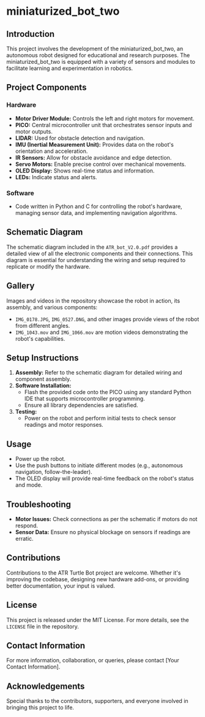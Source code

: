 # miniaturized_bot_two

## Introduction
This project involves the development of the miniaturized_bot_two, an autonomous robot designed for educational and research purposes. The miniaturized_bot_two is equipped with a variety of sensors and modules to facilitate learning and experimentation in robotics.

## Project Components
### Hardware
- **Motor Driver Module:** Controls the left and right motors for movement.
- **PICO:** Central microcontroller unit that orchestrates sensor inputs and motor outputs.
- **LIDAR:** Used for obstacle detection and navigation.
- **IMU (Inertial Measurement Unit):** Provides data on the robot's orientation and acceleration.
- **IR Sensors:** Allow for obstacle avoidance and edge detection.
- **Servo Motors:** Enable precise control over mechanical movements.
- **OLED Display:** Shows real-time status and information.
- **LEDs:** Indicate status and alerts.

### Software
- Code written in Python and C for controlling the robot's hardware, managing sensor data, and implementing navigation algorithms.

## Schematic Diagram
The schematic diagram included in the `ATR_bot_V2.0.pdf` provides a detailed view of all the electronic components and their connections. This diagram is essential for understanding the wiring and setup required to replicate or modify the hardware.

## Gallery
Images and videos in the repository showcase the robot in action, its assembly, and various components:
- `IMG_0178.JPG`, `IMG_0527.DNG`, and other images provide views of the robot from different angles.
- `IMG_1043.mov` and `IMG_1066.mov` are motion videos demonstrating the robot's capabilities.

## Setup Instructions
1. **Assembly:** Refer to the schematic diagram for detailed wiring and component assembly.
2. **Software Installation:**
   - Flash the provided code onto the PICO using any standard Python IDE that supports microcontroller programming.
   - Ensure all library dependencies are satisfied.
3. **Testing:**
   - Power on the robot and perform initial tests to check sensor readings and motor responses.

## Usage
- Power up the robot.
- Use the push buttons to initiate different modes (e.g., autonomous navigation, follow-the-leader).
- The OLED display will provide real-time feedback on the robot's status and mode.

## Troubleshooting
- **Motor Issues:** Check connections as per the schematic if motors do not respond.
- **Sensor Data:** Ensure no physical blockage on sensors if readings are erratic.

## Contributions
Contributions to the ATR Turtle Bot project are welcome. Whether it's improving the codebase, designing new hardware add-ons, or providing better documentation, your input is valued.

## License
This project is released under the MIT License. For more details, see the `LICENSE` file in the repository.

## Contact Information
For more information, collaboration, or queries, please contact [Your Contact Information].

## Acknowledgements
Special thanks to the contributors, supporters, and everyone involved in bringing this project to life.
